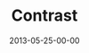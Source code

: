 ---
layout: message
category: message
series: "GoodSex"
title: "Contrast"
date: 2013-05-25-00-00
message_id: 788
audio: "http://s3.amazonaws.com/crossroads-media/messages/audio/goodsex_02.mp3"
audio-duration: "55:59"
program: "http://s3.amazonaws.com/crossroads-media/documents/05_25-26_13Program_LO.pdf"
description: "Brian talks about the biggest sexual topic in our culture. (This message contains adult content.)"
video: "http://s3.amazonaws.com/crossroads-media/messages/video/goodsex_02.mp4"
video-duration: "56:06"
video-image: "http://s3.amazonaws.com/crossroads-media/images/goodsex_02-still.jpg"
tag: 
 - tome
 - sex
 - program
explicit: true
---